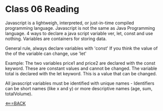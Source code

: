 # Class 06 Reading

Javascript is a lightweigh, interpreted, or just-in-time compiled programming language. Javascript is not the same as Java Programming language.
4 ways to declare a java script variable
ver, let, const and use nothing.
Variables are containers for storing data.

General rule, always declare variables with 'const' 
If you think the value of the of the variable can change, use 'let'

Example:
The two variables price1 and price2 are declared with the const keyword.
These are constant values and cannot be changed.
The variable total is declared with the let keyword.
This is a value that can be changed.

All javascript variables must be identified with unique names - Identifiers can be short names (like x and y) or more descriptive names (age, sum, totalVolume).


[<===BACK](README.md)